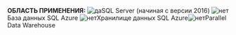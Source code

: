 **ОБЛАСТЬ ПРИМЕНЕНИЯ:** ![да](media/yes.png)SQL Server (начиная с версии 2016) ![нет](media/no.png)База данных SQL Azure ![нет](media/no.png)Хранилище данных SQL Azure![нет](media/no.png)Parallel Data Warehouse


